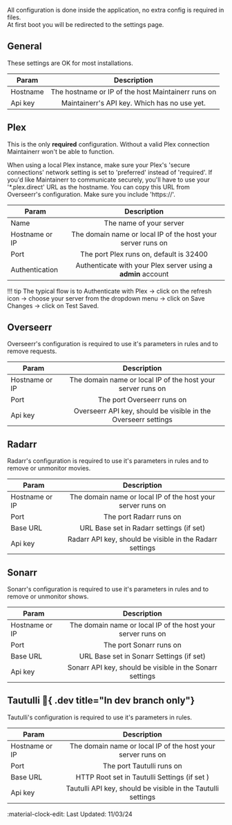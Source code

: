 

All configuration is done inside the application, no extra config is required in files. </br>
At first boot you will be redirected to the settings page.

## General

These settings are OK for most installations.

| Param        | Description           |
| ------------- |:-------------:|
| Hostname      | The hostname or IP of the host Maintainerr runs on |
| Api key       | Maintainerr's API key. Which has no use yet. |

## Plex

This is the only **required** configuration. Without a valid Plex connection Maintainerr won't be able to function.

When using a local Plex instance, make sure your Plex's 'secure connections' network setting is set to 'preferred' instead of 'required'.
If you'd like Maintainerr to communicate securely, you'll have to use your '*.plex.direct' URL as the hostname. You can copy this URL from Overseerr's configuration. Make sure you include 'https://'.

| Param        | Description           |
| ------------- |:-------------:|
| Name          | The name of your server |
| Hostname or IP| The domain name or local IP of the host your server runs on |
| Port          | The port Plex runs on, default is 32400 |
| Authentication| Authenticate with your Plex server using a **admin** account |

!!! tip
    The typical flow is to Authenticate with Plex -> click on the refresh icon -> choose your server from the dropdown menu -> click on Save Changes -> click on Test Saved.

## Overseerr

Overseerr's configuration is required to use it's parameters in rules and to remove requests. </br>

| Param | Description |
| ------------- |:-------------:|
| Hostname or IP| The domain name or local IP of the host your server runs on |
| Port          | The port Overseerr runs on |
| Api key  | Overseerr API key, should be visible in the Overseerr settings |

## Radarr

Radarr's configuration is required to use it's parameters in rules and to remove or unmonitor movies.

| Param | Description           |
| ------------- |:-------------:|
| Hostname or IP| The domain name or local IP of the host your server runs on |
| Port          | The port Radarr runs on |
| Base URL      | URL Base set in Radarr settings (if set)|
| Api key   | Radarr API key, should be visible in the Radarr settings |

## Sonarr

Sonarr's configuration is required to use it's parameters in rules and to remove or unmonitor shows.

| Param | Description           |
| ------------- |:-------------:|
| Hostname or IP| The domain name or local IP of the host your server runs on |
| Port          | The port Sonarr runs on |
| Base URL      | URL Base set in Sonarr Settings (if set)|
| Api key   | Sonarr API key, should be visible in the Sonarr settings |

## Tautulli :test_tube:{ .dev title="In dev branch only"}

Tautulli's configuration is required to use it's parameters in rules.

| Param | Description |
| ------------- |:-------------:|
| Hostname or IP| The domain name or local IP of the host your server runs on |
| Port          | The port Tautulli runs on |
| Base URL      | HTTP Root set in Tautulli Settings (if set )|
| Api key  | Tautulli API key, should be visible in the Tautulli settings |

:material-clock-edit: Last Updated: 11/03/24